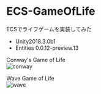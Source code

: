 # ECS-GameOfLife
ECSでライフゲームを実装してみた

- Unity2018.3.0b1
- Entities 0.0.12-preview.13

Conway's Game of Life  
![conway](https://user-images.githubusercontent.com/17098415/45648372-5d55cc00-bb03-11e8-8614-094bdbe97063.gif)  

Wave Game of Life  
![wave](https://user-images.githubusercontent.com/17098415/45648528-cb9a8e80-bb03-11e8-827d-90af4f0bd31c.gif)  
